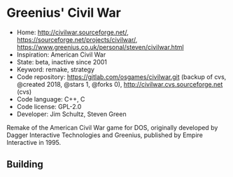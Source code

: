 # Greenius' Civil War

- Home: http://civilwar.sourceforge.net/, https://sourceforge.net/projects/civilwar/, https://www.greenius.co.uk/personal/steven/civilwar.html
- Inspiration: American Civil War
- State: beta, inactive since 2001
- Keyword: remake, strategy
- Code repository: https://gitlab.com/osgames/civilwar.git (backup of cvs, @created 2018, @stars 1, @forks 0), http://civilwar.cvs.sourceforge.net (cvs)
- Code language: C++, C
- Code license: GPL-2.0
- Developer: Jim Schultz, Steven Green

Remake of the American Civil War game for DOS, originally developed by Dagger Interactive Technologies and Greenius, published by Empire Interactive in 1995.

## Building
